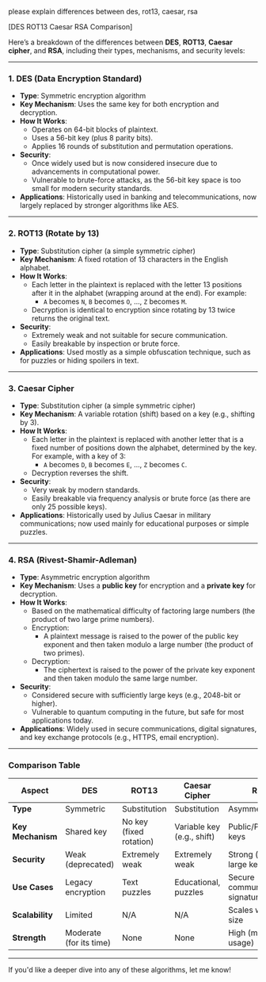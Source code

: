 please explain differences between des, rot13, caesar, rsa

[DES ROT13 Caesar RSA Comparison]

Here’s a breakdown of the differences between **DES**, **ROT13**, **Caesar cipher**, and **RSA**, including their types, mechanisms, and security levels:

---

### **1. DES (Data Encryption Standard)**

- **Type**: Symmetric encryption algorithm
- **Key Mechanism**: Uses the same key for both encryption and decryption.
- **How It Works**: 
  - Operates on 64-bit blocks of plaintext.
  - Uses a 56-bit key (plus 8 parity bits).
  - Applies 16 rounds of substitution and permutation operations.
- **Security**: 
  - Once widely used but is now considered insecure due to advancements in computational power.
  - Vulnerable to brute-force attacks, as the 56-bit key space is too small for modern security standards.
- **Applications**: Historically used in banking and telecommunications, now largely replaced by stronger algorithms like AES.

---

### **2. ROT13 (Rotate by 13)**

- **Type**: Substitution cipher (a simple symmetric cipher)
- **Key Mechanism**: A fixed rotation of 13 characters in the English alphabet.
- **How It Works**:
  - Each letter in the plaintext is replaced with the letter 13 positions after it in the alphabet (wrapping around at the end). For example:
    - `A` becomes `N`, `B` becomes `O`, ..., `Z` becomes `M`.
  - Decryption is identical to encryption since rotating by 13 twice returns the original text.
- **Security**:
  - Extremely weak and not suitable for secure communication.
  - Easily breakable by inspection or brute force.
- **Applications**: Used mostly as a simple obfuscation technique, such as for puzzles or hiding spoilers in text.

---

### **3. Caesar Cipher**

- **Type**: Substitution cipher (a simple symmetric cipher)
- **Key Mechanism**: A variable rotation (shift) based on a key (e.g., shifting by 3).
- **How It Works**:
  - Each letter in the plaintext is replaced with another letter that is a fixed number of positions down the alphabet, determined by the key. For example, with a key of 3:
    - `A` becomes `D`, `B` becomes `E`, ..., `Z` becomes `C`.
  - Decryption reverses the shift.
- **Security**:
  - Very weak by modern standards.
  - Easily breakable via frequency analysis or brute force (as there are only 25 possible keys).
- **Applications**: Historically used by Julius Caesar in military communications; now used mainly for educational purposes or simple puzzles.

---

### **4. RSA (Rivest-Shamir-Adleman)**

- **Type**: Asymmetric encryption algorithm
- **Key Mechanism**: Uses a **public key** for encryption and a **private key** for decryption.
- **How It Works**:
  - Based on the mathematical difficulty of factoring large numbers (the product of two large prime numbers).
  - Encryption:
    - A plaintext message is raised to the power of the public key exponent and then taken modulo a large number (the product of two primes).
  - Decryption:
    - The ciphertext is raised to the power of the private key exponent and then taken modulo the same large number.
- **Security**:
  - Considered secure with sufficiently large keys (e.g., 2048-bit or higher).
  - Vulnerable to quantum computing in the future, but safe for most applications today.
- **Applications**: Widely used in secure communications, digital signatures, and key exchange protocols (e.g., HTTPS, email encryption).

---

### **Comparison Table**

| **Aspect**         | **DES**          | **ROT13**       | **Caesar Cipher** | **RSA**           |
|---------------------|------------------|-----------------|-------------------|-------------------|
| **Type**           | Symmetric        | Substitution    | Substitution      | Asymmetric        |
| **Key Mechanism**  | Shared key       | No key (fixed rotation) | Variable key (e.g., shift) | Public/Private keys |
| **Security**       | Weak (deprecated) | Extremely weak  | Extremely weak    | Strong (with large keys) |
| **Use Cases**      | Legacy encryption | Text puzzles    | Educational, puzzles | Secure communications, signatures |
| **Scalability**    | Limited          | N/A             | N/A               | Scales with key size |
| **Strength**       | Moderate (for its time) | None          | None              | High (modern usage) |

---

If you'd like a deeper dive into any of these algorithms, let me know!
